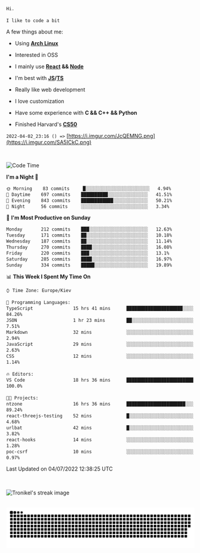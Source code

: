 ```
Hi.

I like to code a bit
```

A few things about me:

-   Using **[Arch Linux](https://archlinux.org/)**

-   Interested in OSS

-   I mainly use **[React](https://reactjs.org/) && [Node](https://nodejs.org/en/)**

-   I'm best with **[JS](https://www.javascript.com/)/[TS](https://www.typescriptlang.org/)**

-   Really like web development

-   I love customization

-   Have some experience with **C && C++ && Python**

-   Finished Harvard's **[CS50](https://cs50.harvard.edu)**

`2022-04-02_23:16 () =>` [https://i.imgur.com/JcQEMNG.png](https://i.imgur.com/SA5ICkC.png)

<br>

<!--START_SECTION:waka-->
![Code Time](http://img.shields.io/badge/Code%20Time-751%20hrs%2026%20mins-blue)

**I'm a Night 🦉** 

```text
🌞 Morning    83 commits     █░░░░░░░░░░░░░░░░░░░░░░░░   4.94% 
🌆 Daytime    697 commits    ██████████░░░░░░░░░░░░░░░   41.51% 
🌃 Evening    843 commits    ████████████░░░░░░░░░░░░░   50.21% 
🌙 Night      56 commits     ░░░░░░░░░░░░░░░░░░░░░░░░░   3.34%

```
📅 **I'm Most Productive on Sunday** 

```text
Monday       212 commits    ███░░░░░░░░░░░░░░░░░░░░░░   12.63% 
Tuesday      171 commits    ██░░░░░░░░░░░░░░░░░░░░░░░   10.18% 
Wednesday    187 commits    ██░░░░░░░░░░░░░░░░░░░░░░░   11.14% 
Thursday     270 commits    ████░░░░░░░░░░░░░░░░░░░░░   16.08% 
Friday       220 commits    ███░░░░░░░░░░░░░░░░░░░░░░   13.1% 
Saturday     285 commits    ████░░░░░░░░░░░░░░░░░░░░░   16.97% 
Sunday       334 commits    █████░░░░░░░░░░░░░░░░░░░░   19.89%

```


📊 **This Week I Spent My Time On** 

```text
⌚︎ Time Zone: Europe/Kiev

💬 Programming Languages: 
TypeScript               15 hrs 41 mins      █████████████████████░░░░   84.26% 
JSON                     1 hr 23 mins        ██░░░░░░░░░░░░░░░░░░░░░░░   7.51% 
Markdown                 32 mins             ░░░░░░░░░░░░░░░░░░░░░░░░░   2.94% 
JavaScript               29 mins             ░░░░░░░░░░░░░░░░░░░░░░░░░   2.63% 
CSS                      12 mins             ░░░░░░░░░░░░░░░░░░░░░░░░░   1.14%

🔥 Editors: 
VS Code                  18 hrs 36 mins      █████████████████████████   100.0%

🐱‍💻 Projects: 
ntzone                   16 hrs 36 mins      ██████████████████████░░░   89.24% 
react-threejs-testing    52 mins             █░░░░░░░░░░░░░░░░░░░░░░░░   4.68% 
urlbat                   42 mins             █░░░░░░░░░░░░░░░░░░░░░░░░   3.82% 
react-hooks              14 mins             ░░░░░░░░░░░░░░░░░░░░░░░░░   1.28% 
poc-csrf                 10 mins             ░░░░░░░░░░░░░░░░░░░░░░░░░   0.97%

```


 Last Updated on 04/07/2022 12:38:25 UTC
<!--END_SECTION:waka-->

<br>

<p><img align="center" src="https://github-readme-streak-stats.herokuapp.com/?user=Tronikelis&theme=dark" alt="Tronikel's streak image" /></p>

<br>

<img title="" src="https://raw.githubusercontent.com/Tronikelis/Tronikelis/output/github-contribution-grid-snake.svg" alt="very cool snake thingey" data-align="left">
